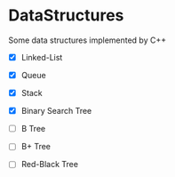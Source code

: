 # DataStructures
Some data structures implemented by C++

- [x] Linked-List
- [x] Queue
- [x] Stack
- [x] Binary Search Tree
- [ ] B Tree
- [ ] B+ Tree
- [ ] Red-Black Tree

